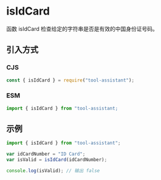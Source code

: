 # isIdCard

函数 isIdCard 检查给定的字符串是否是有效的中国身份证号码。

## 引入方式

### CJS

```javascript
const { isIdCard } = require("tool-assistant");
```

### ESM

```javascript
import { isIdCard } from "tool-assistant;
```

## 示例

```javascript
import { isIdCard } from "tool-assistant";

var idCardNumber = "ID Card";
var isValid = isIdCard(idCardNumber);

console.log(isValid); // 输出 false
```
